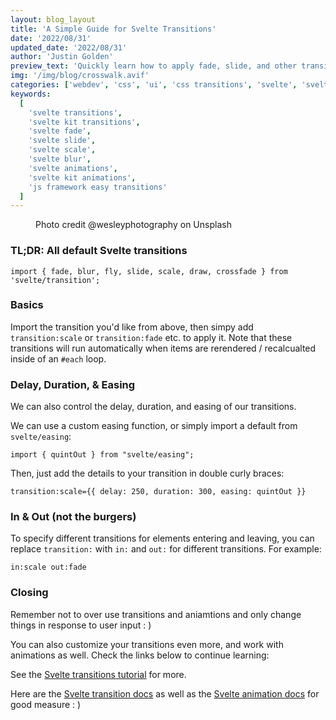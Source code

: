```yaml
---
layout: blog_layout
title: 'A Simple Guide for Svelte Transitions'
date: '2022/08/31'
updated_date: '2022/08/31'
author: 'Justin Golden'
preview_text: 'Quickly learn how to apply fade, slide, and other transitions using Svelte'
img: '/img/blog/crosswalk.avif'
categories: ['webdev', 'css', 'ui', 'css transitions', 'svelte', 'svelte']
keywords:
  [
    'svelte transitions',
    'svelte kit transitions',
    'svelte fade',
    'svelte slide',
    'svelte scale',
    'svelte blur',
    'svelte animations',
    'svelte kit animations',
    'js framework easy transitions'
  ]
---
```

<figure>
  <img src="/img/blog/crosswalk.avif" alt="">
  <figcaption>Photo credit @wesleyphotography on Unsplash</figcaption>
</figure>

### TL;DR: All default Svelte transitions

`import { fade, blur, fly, slide, scale, draw, crossfade } from 'svelte/transition';`

### Basics

Import the transition you'd like from above, then simpy add `transition:scale` or `transition:fade` etc. to apply it. Note that these transitions will run automatically when items are rerendered / recalcualted inside of an `#each` loop.

### Delay, Duration, & Easing

We can also control the delay, duration, and easing of our transitions.

We can use a custom easing function, or simply import a default from `svelte/easing`:

`import { quintOut } from "svelte/easing";`

Then, just add the details to your transition in double curly braces:

`transition:scale={{ delay: 250, duration: 300, easing: quintOut }}`

### In & Out (not the burgers)

To specify different transitions for elements entering and leaving, you can replace `transition:` with `in:` and `out:` for different transitions. For example:

`in:scale out:fade`

### Closing

Remember not to over use transitions and aniamtions and only change things in response to user input : )

You can also customize your transitions even more, and work with animations as well. Check the links below to continue learning:

See the [Svelte transitions tutorial](https://svelte.dev/tutorial/transition) for more.

Here are the [Svelte transition docs](https://svelte.dev/docs#template-syntax-element-directives-transition-fn) as well as the [Svelte animation docs](https://svelte.dev/docs#template-syntax-element-directives-animate-fn) for good measure : )
